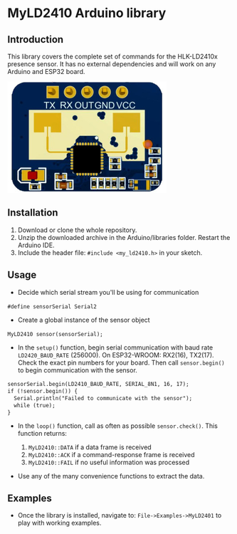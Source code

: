# MyLD2410 Arduino library
## Introduction

This library covers the complete set of commands for the HLK-LD2410x presence sensor. It has no external dependencies and will work on any Arduino and ESP32 board.

![LD2410C](images/ld2410c.jpg)

## Installation

1. Download or clone the whole repository.
1. Unzip the downloaded archive in the Arduino/libraries folder. Restart the Arduino IDE.
1. Include the header file: `#include <my_ld2410.h>` in your sketch.

## Usage
* Decide which serial stream you'll be using for communication

`#define sensorSerial Serial2`

* Create a global instance of the sensor object

`MyLD2410 sensor(sensorSerial);`

* In the `setup()` function, begin serial communication with baud rate `LD2420_BAUD_RATE` (256000). On ESP32-WROOM: RX2(16), TX2(17). Check the exact pin numbers for your board. Then call `sensor.begin()` to begin communication with the sensor.

```
sensorSerial.begin(LD2410_BAUD_RATE, SERIAL_8N1, 16, 17);
if (!sensor.begin()) {
  Serial.println("Failed to communicate with the sensor");
  while (true);
}
```

* In the `loop()` function, call as often as possible `sensor.check()`. This function returns:
    1. `MyLD2410::DATA` if a data frame is received
    1. `MyLD2410::ACK` if a command-response frame is received
    1. `MyLD2410::FAIL` if no useful information was processed

* Use any of the many convenience functions to extract the data.

## Examples
* Once the library is installed, navigate to: `File->Examples->MyLD2401` to play with working examples.
